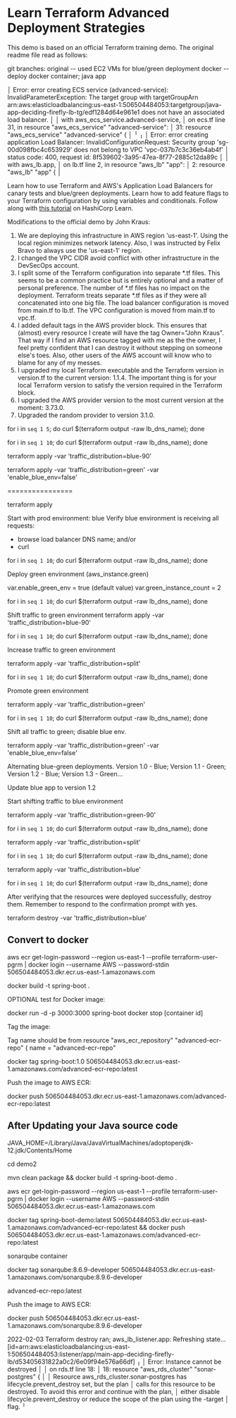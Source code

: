 # Learn Terraform Advanced Deployment Strategies

This demo is based on an official Terraform training demo.  The original readme file  read as follows:

git branches:
original -- used EC2 VMs for blue/green deployment
docker  -- deploy docker container; java app


│ Error: error creating ECS service (advanced-service): InvalidParameterException: The target group with targetGroupArn arn:aws:elasticloadbalancing:us-east-1:506504484053:targetgroup/java-app-deciding-firefly-lb-tg/edf1284d64e961e1 does not have an associated load balancer.
│
│   with aws_ecs_service.advanced-service,
│   on ecs.tf line 31, in resource "aws_ecs_service" "advanced-service":
│   31: resource "aws_ecs_service" "advanced-service" {
│
╵
╷
│ Error: error creating application Load Balancer: InvalidConfigurationRequest: Security group 'sg-00d098fbc4c653929' does not belong to VPC 'vpc-037b7c3c36eb4ab4f'
│ 	status code: 400, request id: 8f539602-3a95-47ea-8f77-2885c12da89c
│
│   with aws_lb.app,
│   on lb.tf line 2, in resource "aws_lb" "app":
│    2: resource "aws_lb" "app" {
│




Learn how to use Terraform and AWS's Application Load Balancers for canary tests and blue/green deployments. Learn how to add feature flags to your Terraform configuration by using variables and conditionals. Follow along with [this
tutorial](https://learn.hashicorp.com/tutorials/terraform/blue-green-canary-tests-deployments) on HashiCorp Learn.

Modifications to the official demo by John Kraus:

1.  We are deploying this infrastructure in AWS region 'us-east-1'.  Using the local region minimizes network latency.  Also, I was instructed by Felix Bravo to always use the 'us-east-1' region.
2. I changed the VPC CIDR avoid conflict with other infrastructure in the DevSecOps account.
3. I split some of the Terraform configuration into separate *.tf files.  This seems to be a common practice but is entirely optional and a matter of personal preference.  The number of *.tf files has no impact on the deployment.  Terraform treats separate *.tf files as if they were all concatenated into one big file. The load balancer configuration is moved from main.tf to lb.tf.  The VPC configuration is moved from main.tf to vpc.tf.
4.  I added default tags in the AWS provider block.  This ensures that (almost) every resource I create will have the tag Owner="John Kraus".  That way if I find an AWS resource tagged with me as the the owner, I feel pretty confident that I can destroy it without stepping on someone else's toes.  Also, other users of the AWS account will know who to blame for any of my messes.
5.  I upgraded my local Terraform executable and the Terraform version in version.tf to the current version: 1.1.4.  The important thing is for your local Terraform version to satisfy the version required in the Terraform block.
6.  I upgraded the AWS provider version to the most current version at the moment: 3.73.0.
7.  Upgraded the random provider to version 3.1.0.


for i in `seq 1 5`; do curl $(terraform output -raw lb_dns_name); done

for i in `seq 1 10`; do curl $(terraform output -raw lb_dns_name); done

terraform apply -var 'traffic_distribution=blue-90'

terraform apply -var 'traffic_distribution=green' -var 'enable_blue_env=false'

================

terraform apply

Start with prod environment: blue
Verify blue environment is receiving all requests:
- browse load balancer DNS name; and/or
- curl

for i in `seq 1 10`; do curl $(terraform output -raw lb_dns_name); done

Deploy green environment (aws_instance.green)

var.enable_green_env = true (default value)
var.green_instance_count = 2

for i in `seq 1 10`; do curl $(terraform output -raw lb_dns_name); done

Shift traffic to green environment
terraform apply -var 'traffic_distribution=blue-90'

for i in `seq 1 10`; do curl $(terraform output -raw lb_dns_name); done

Increase traffic to green environment

terraform apply -var 'traffic_distribution=split'

for i in `seq 1 10`; do curl $(terraform output -raw lb_dns_name); done

Promote green environment

terraform apply -var 'traffic_distribution=green'

for i in `seq 1 10`; do curl $(terraform output -raw lb_dns_name); done

Shift all traffic to green; disable blue env.

terraform apply -var 'traffic_distribution=green' -var 'enable_blue_env=false'

Alternating blue-green deployments. 
  Version 1.0 - Blue; 
  Version 1.1 - Green; 
  Version 1.2 - Blue; 
  Version 1.3 - Green...

Update blue app to version 1.2

Start shifting traffic to blue environment

terraform apply -var 'traffic_distribution=green-90'

for i in `seq 1 10`; do curl $(terraform output -raw lb_dns_name); done

terraform apply -var 'traffic_distribution=split'

for i in `seq 1 10`; do curl $(terraform output -raw lb_dns_name); done

terraform apply -var 'traffic_distribution=blue'

for i in `seq 1 10`; do curl $(terraform output -raw lb_dns_name); done


After verifying that the resources were deployed successfully, destroy them. Remember to respond to the confirmation prompt with yes.

terraform destroy -var 'traffic_distribution=blue'

## Convert to docker

aws ecr get-login-password --region us-east-1 --profile terraform-user-pgrm | docker login --username AWS --password-stdin 506504484053.dkr.ecr.us-east-1.amazonaws.com

docker build -t spring-boot .

OPTIONAL test for Docker image:

docker run -d -p 3000:3000 spring-boot
docker stop [container id]

Tag the image:

Tag name should be from 
resource "aws_ecr_repository" "advanced-ecr-repo" {
  name = "advanced-ecr-repo" 

docker tag spring-boot:1.0 506504484053.dkr.ecr.us-east-1.amazonaws.com/advanced-ecr-repo:latest

Push the image to AWS ECR:

docker push 506504484053.dkr.ecr.us-east-1.amazonaws.com/advanced-ecr-repo:latest

## After Updating your Java source code

JAVA_HOME=/Library/Java/JavaVirtualMachines/adoptopenjdk-12.jdk/Contents/Home

cd demo2

mvn clean package && docker build -t spring-boot-demo .

aws ecr get-login-password --region us-east-1 --profile terraform-user-pgrm | docker login --username AWS --password-stdin 506504484053.dkr.ecr.us-east-1.amazonaws.com

docker tag spring-boot-demo:latest 506504484053.dkr.ecr.us-east-1.amazonaws.com/advanced-ecr-repo:latest && docker push 506504484053.dkr.ecr.us-east-1.amazonaws.com/advanced-ecr-repo:latest

sonarqube container

docker tag sonarqube:8.6.9-developer 506504484053.dkr.ecr.us-east-1.amazonaws.com/sonarqube:8.9.6-developer

advanced-ecr-repo:latest

Push the image to AWS ECR:

docker push 506504484053.dkr.ecr.us-east-1.amazonaws.com/sonarqube:8.9.6-developer


2022-02-03 
Terraform destroy ran;
aws_lb_listener.app: Refreshing state... [id=arn:aws:elasticloadbalancing:us-east-1:506504484053:listener/app/main-app-deciding-firefly-lb/d53405631822a0c2/6e09f94e576a66df]
╷
│ Error: Instance cannot be destroyed
│
│   on rds.tf line 18:
│   18: resource "aws_rds_cluster" "sonar-postgres" {
│
│ Resource aws_rds_cluster.sonar-postgres has lifecycle.prevent_destroy set, but the plan
│ calls for this resource to be destroyed. To avoid this error and continue with the plan,
│ either disable lifecycle.prevent_destroy or reduce the scope of the plan using the -target
│ flag.
╵


